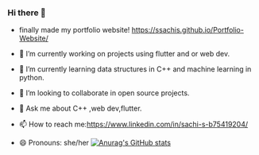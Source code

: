 ### Hi there 👋

-  finally made my portfolio website! https://ssachis.github.io/Portfolio-Website/


- 🔭 I’m currently working on projects using flutter and or web dev.
- 🌱 I’m currently learning data structures in C++ and machine learning in python.
- 👯 I’m looking to collaborate in open source projects.
- 💬 Ask me about C++ ,web dev,flutter.
- 📫 How to reach me:https://www.linkedin.com/in/sachi-s-b75419204/
- 😄 Pronouns: she/her
[![Anurag's GitHub stats](https://github-readme-stats.vercel.app/api?username=ssachis)](https://github.com/ssachis/github-readme-stats)

